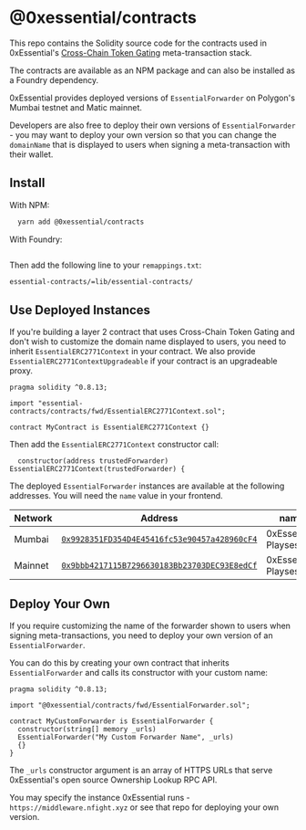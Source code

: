 # @0xessential/contracts

This repo contains the Solidity source code for the contracts used in 0xEssential's [Cross-Chain Token Gating](https://0xessential.gitbook.io/cross-chain-token-gating/) meta-transaction stack.

The contracts are available as an NPM package and can also be installed as a Foundry dependency.

0xEssential provides deployed versions of `EssentialForwarder` on Polygon's Mumbai testnet and Matic mainnet.

Developers are also free to deploy their own versions of `EssentialForwarder` - you may want to deploy your own version so that you can change the `domainName` that is displayed to users when signing a meta-transaction with their wallet.

## Install

With NPM:

```bash
  yarn add @0xessential/contracts
```

With Foundry:

```bash

```

Then add the following line to your `remappings.txt`:

```txt
essential-contracts/=lib/essential-contracts/
```

## Use Deployed Instances

If you're building a layer 2 contract that uses Cross-Chain Token Gating and don't wish to customize the domain name displayed to users, you need to inherit `EssentialERC2771Context` in your contract. We also provide `EssentialERC2771ContextUpgradeable` if your contract is an upgradeable proxy.

```solidity
pragma solidity ^0.8.13;

import "essential-contracts/contracts/fwd/EssentialERC2771Context.sol";

contract MyContract is EssentialERC2771Context {}
```

Then add the `EssentialERC2771Context` constructor call:

```solidity
  constructor(address trustedForwarder) EssentialERC2771Context(trustedForwarder) {
```

The deployed `EssentialForwarder` instances are available at the following addresses. You will need the `name` value in your frontend.

| Network | Address | name|
| ------- | -------------------------------------------------------------------------------------------------------------------------------------- | ----------------------- |
| Mumbai  | [`0x9928351FD354D4E45416fc53e90457a428960cF4`](https://mumbai.polygonscan.com/address/0x9928351FD354D4E45416fc53e90457a428960cF4) |  0xEssential Playsession |
| Mainnet | [`0x9bbb4217115B7296630183Bb23703DEC93E8edCf`](https://polygonscan.com/address/0x9bbb4217115B7296630183Bb23703DEC93E8edCf) |  0xEssential Playsession |

## Deploy Your Own

If you require customizing the name of the forwarder shown to users when signing meta-transactions, you need to deploy your own version of an `EssentialForwarder`.

You can do this by creating your own contract that inherits `EssentialForwarder` and calls its constructor with your custom name:

```solidity
pragma solidity ^0.8.13;

import "@0xessential/contracts/fwd/EssentialForwarder.sol";

contract MyCustomForwarder is EssentialForwarder {
  constructor(string[] memory _urls) 
  EssentialForwarder("My Custom Forwarder Name", _urls)
  {}
}

```

The `_urls` constructor argument is an array of HTTPS URLs that serve 0xEssential's open source Ownership Lookup RPC API.

You may specify the instance 0xEssential runs - `https://middleware.nfight.xyz` or see that repo for deploying your own version.